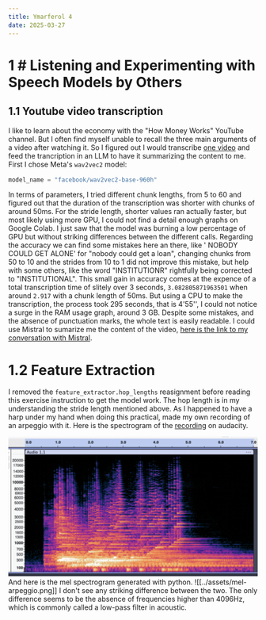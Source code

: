 ```yaml
---
title: Ymarferol 4
date: 2025-03-27
---
```

# 1 # Listening and Experimenting with Speech Models by Others
## 1.1 Youtube video transcription
I like to learn about the economy with the "How Money Works" YouTube channel. But I often find myself unable to recall the three main arguments of a video after watching it. So I figured out I would transcribe [one video](https://youtu.be/uT0kHewjzkE) and feed the trancription in an LLM to have it summarizing the content to me. First I chose Meta's `wav2vec2` model:

```python
model_name = "facebook/wav2vec2-base-960h"
```

In terms of parameters, I tried different chunk lengths, from 5 to 60 and figured out that the duration of the transcription was shorter with chunks of around 50ms. For the stride length, shorter values ran actually faster, but most likely using more GPU, I could not find a detail enough graphs on Google Colab. I just saw that the model was burning a low percentage of GPU but without striking differences between the different calls.
Regarding the accuracy we can find some mistakes here an there, like ' NOBODY COULD GET ALONE' for "nobody could get a loan", changing chunks from 50 to 10 and the strides from 10 to 1 did not improve this mistake, but help with some others, like the word "INSTITUTIONR" rightfully being corrected to "INSTITUTIONAL". This small gain in accuracy comes at the expence of a total transcription time of slitely over 3 seconds, `3.082805871963501` when around `2.917` with a chunk length of 50ms. But using a CPU to make the transcription, the process took 295 seconds, that is 4'55'', I could not notice a surge in the RAM usage graph, around 3 GB. 
Despite some mistakes, and the absence of punctuation marks, the whole text is easily readable. I could use Mistral to sumarize me the content of the video, [here is the link to my conversation with Mistral](https://chat.mistral.ai/chat/4314af5a-1607-4d6b-a4a8-5807ffdbc7ae).


# 1.2 Feature Extraction
I removed the `feature_extractor.hop_lengths` reasignment before reading this exercise instruction to get the model work. The hop length is in my understanding the stride length mentioned above.
As I happened to have a harp under my hand when doing this practical, made my own recording of an arpeggio with it. Here is the spectrogram of the [recording](https://s3.eu-central-1.wasabisys.com/audio.com.audio/transcoding/34/76/1827775677487634-1827775677501735-1827775679535354.mp3?X-Amz-Content-Sha256=UNSIGNED-PAYLOAD&X-Amz-Algorithm=AWS4-HMAC-SHA256&X-Amz-Credential=W7IA3NSYSOQIKLY9DEVC%2F20250327%2Feu-central-1%2Fs3%2Faws4_request&X-Amz-Date=20250327T191300Z&X-Amz-SignedHeaders=host&X-Amz-Expires=518400&X-Amz-Signature=1d06e482ea4d22707ac1c4bee548843e637e2724a2b286b975cd0d6612484c16) on audacity.

![](../assets/spectrogramm.png)
And here is the mel spectrogram generated with python. 
![[../assets/mel-arpeggio.png]]
I don't see any striking difference between the two. The only difference seems to be the absence of frequencies higher than 4096Hz, which is commonly called a low-pass filter in acoustic.